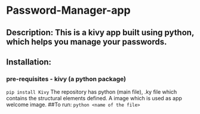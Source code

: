 # Password-Manager-app
## Description: This is a kivy app built using python, which helps you manage your passwords.
## Installation:
### pre-requisites - kivy (a python package)
``` pip install Kivy ```
The repository has python (main file), .ky file which contains the structural elements defined. A image which is used as app welcome image.
##To run:
```python <name of the file> ```
